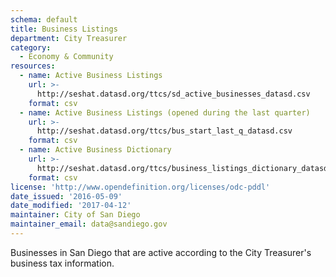 ```yaml
---
schema: default
title: Business Listings
department: City Treasurer
category:
  - Economy & Community
resources:
  - name: Active Business Listings
    url: >-
      http://seshat.datasd.org/ttcs/sd_active_businesses_datasd.csv
    format: csv
  - name: Active Business Listings (opened during the last quarter)
    url: >-
      http://seshat.datasd.org/ttcs/bus_start_last_q_datasd.csv
    format: csv
  - name: Active Business Dictionary
    url: >-
      http://seshat.datasd.org/ttcs/business_listings_dictionary_datasd.csv
    format: csv
license: 'http://www.opendefinition.org/licenses/odc-pddl'
date_issued: '2016-05-09'
date_modified: '2017-04-12'
maintainer: City of San Diego
maintainer_email: data@sandiego.gov
---
```

Businesses in San Diego that are active according to the City Treasurer's
business tax information.
